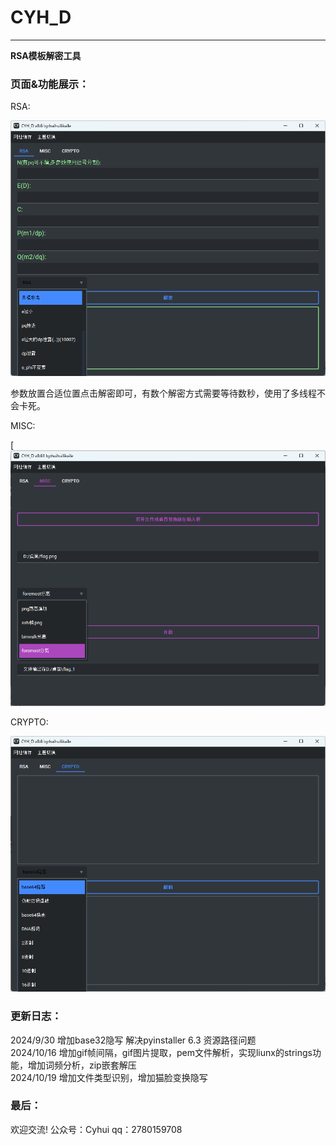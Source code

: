 # CYH_D

------

**RSA模板解密工具**

### 页面&功能展示：

RSA:

![RSA](https://github.com/huihuilikaile/CYH_D/blob/main/image/RSA.png)

参数放置合适位置点击解密即可，有数个解密方式需要等待数秒，使用了多线程不会卡死。

MISC:

[![MISC](https://github.com/huihuilikaile/CYH_D/blob/main/image/misc2.png)

CRYPTO:

![CRYPTO](https://github.com/huihuilikaile/CYH_D/blob/main/image/CRYPTO.png)

### 更新日志：
2024/9/30 增加base32隐写 解决pyinstaller 6.3 资源路径问题<br>
2024/10/16 增加gif帧间隔，gif图片提取，pem文件解析，实现liunx的strings功能，增加词频分析，zip嵌套解压<br>
2024/10/19 增加文件类型识别，增加猫脸变换隐写<br>

### 最后：

欢迎交流!
公众号：Cyhui
qq：2780159708

